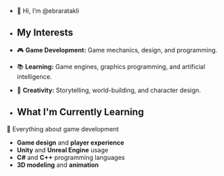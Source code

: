 - 👋 Hi, I’m @ebraratakli
  
- ## My Interests
- 🎮 **Game Development:** Game mechanics, design, and programming.
- 📚 **Learning:** Game engines, graphics programming, and artificial intelligence.
- 🌟 **Creativity:** Storytelling, world-building, and character design.
  

- ## What I'm Currently Learning

 🌱 Everything about game development
  - **Game design** and **player experience**
  - **Unity** and **Unreal Engine** usage
  - **C#** and **C++** programming languages
  - **3D modeling** and **animation**
